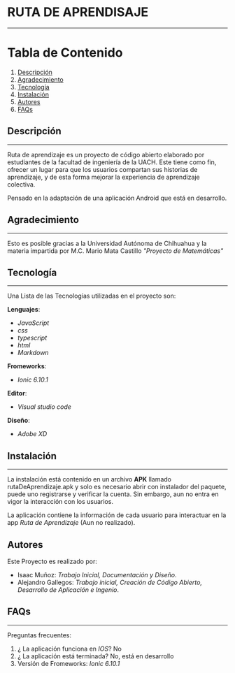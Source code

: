 # RUTA DE APRENDISAJE
***
# Tabla de Contenido 
1. [Descripción](#Descripción)
2. [Agradecimiento](#Agradecimiento)
3. [Tecnología](#Tecnología)
4. [Instalación](#Instalación)
5. [Autores](#Autores)
6. [FAQs](#FAQs)

## Descripción
***
Ruta de aprendizaje es un proyecto de código abierto elaborado por estudiantes de la facultad de ingeniería de la UACH.
Este tiene como fin, ofrecer un lugar para que los usuarios compartan sus historias de aprendizaje,
y de esta forma mejorar la experiencia de aprendizaje colectiva. 

Pensado en la adaptación  de una aplicación Android 	que está en desarrollo.
## Agradecimiento
***
Esto es posible gracias a la Universidad Autónoma de Chihuahua y la materia impartida por
M.C. Mario Mata Castillo _"Proyecto de Matemáticas"_

## Tecnología 
***
Una Lista de las Tecnologías utilizadas en el proyecto son: 

**Lenguajes**:

-  _JavaScript_
-  _css_
-  _typescript_
-  _html_
-  _Markdown_

**Fromeworks**:

- _Ionic 6.10.1_

**Editor**:

- _Visual studio code_

**Diseño**:

- _Adobe XD_
## Instalación 
***
La instalación está contenido en un archivo **APK**  llamado rutaDeAprendizaje.apk y solo es necesario abrir con
instalador del paquete, puede uno registrarse y verificar la cuenta. Sin embargo, aun no entra en vigor la interacción con los usuarios.

La aplicación contiene la información de cada usuario para interactuar en la app _Ruta de Aprendizaje_ (Aun no realizado).

## Autores
Este Proyecto es realizado por:

- Isaac Muñoz: _Trabajo Inicial, Documentación y Diseño_.
- Alejandro Gallegos: _Trabajo inicial, Creación de Código Abierto, Desarrollo de Aplicación e Ingenio_.

## FAQs
***
Preguntas frecuentes:

1. ¿ La aplicación funciona en _IOS_?
No
2. ¿ La aplicación está terminada? 
No, está en desarrollo
3. Versión de Fromeworks: _Ionic 6.10.1_
